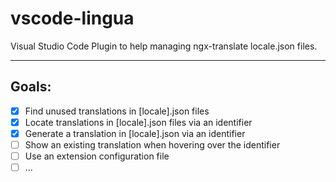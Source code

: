 # vscode-lingua

Visual Studio Code Plugin to help managing ngx-translate locale.json files.

---

## Goals:

-   [x] Find unused translations in [locale].json files
-   [x] Locate translations in [locale].json files via an identifier
-   [x] Generate a translation in [locale].json via an identifier
-   [ ] Show an existing translation when hovering over the identifier
-   [ ] Use an extension configuration file
-   [ ] ...
